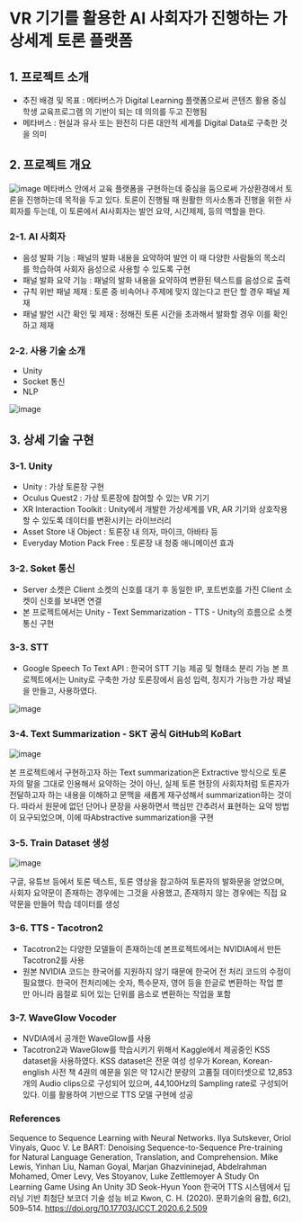 # VR 기기를 활용한 AI 사회자가 진행하는 가상세계 토론 플랫폼

## 1. 프로젝트 소개
- 추진 배경 및 목표 : 메타버스가 Digital Learning 플랫폼으로써 콘텐츠 활용 중심 학생 교육프로그램
의 기반이 되는 데 의의를 두고 진행됨
- 메타버스 : 현실과 유사 또는 완전히 다른 대안적 세계를 Digital Data로 구축한 것을 의미

## 2. 프로젝트 개요
![image](https://user-images.githubusercontent.com/83684431/171030294-bc278836-d232-4251-850a-853c8555b9f7.png)
메타버스 안에서 교육 플랫폼을 구현하는데 중심을 둠으로써 가상환경에서 토론을 진행하는데 목적을 두고 있다.
토론이 진행될 때 원활한 의사소통과 진행을 위한 사회자를 두는데, 이 토론에서 AI사회자는 발언 요약, 시간제제, 등의 역할을 한다.
### 2-1. AI 사회자
- 음성 발화 기능 : 패널의 발화 내용을 요약하여 발언 이 때 다양한 사람들의 목소리를 학습하여 사회자 음성으로 사용할 수 있도록 구현
- 패널 발화 요약 기능 : 패널의 발화 내용을 요약하여 변환된 텍스트를 음성으로 출력
- 규칙 위반 패널 제재 : 토론 중 비속어나 주제에 맞지 않는다고 판단 할 경우 패널 제재
- 패널 발언 시간 확인 및 제재 : 정해진 토론 시간을 초과해서 발화할 경우 이를 확인하고 제재

### 2-2. 사용 기술 소개
- Unity
- Socket 통신
- NLP

![image](https://user-images.githubusercontent.com/83684431/171031996-b8044897-525d-4c75-ac6c-05fe44ef176e.png)

## 3. 상세 기술 구현
### 3-1. Unity
- Unity : 가상 토론장 구현
- Oculus Quest2 : 가상 토론장에 참여할 수 있는 VR 기기
- XR Interaction Toolkit : Unity에서 개발한 가상세계를 VR, AR 기기와 상호작용할 수 있도록 데이터를 변환시키는 라이브러리
- Asset Store 내 Object : 토론장 내 의자, 마이크, 아바타 등
- Everyday Motion Pack Free : 토론장 내 청중 애니메이션 효과

### 3-2. Soket 통신
- Server 소켓은 Client 소켓의 신호를 대기 후 동일한 IP, 포트번호를 가진 Client 소켓이 신호를 보내면 연결
- 본 프로젝트에서는 Unity - Text Semmarization - TTS - Unity의 흐름으로 소켓 통신 구현

### 3-3. STT
- Google Speech To Text API : 한국어 STT 기능 제공 및 형태소 분리 가능 본 프로젝트에서는 Unity로 구축한 가상 토론장에서 음성 입력, 정지가 가능한 가상 패널을 만들고, 사용하였다.

![image](https://user-images.githubusercontent.com/83684431/171033216-16f68b7f-ceae-4dc8-b698-46e7c18b2b7f.png)

### 3-4. Text Summarization - SKT 공식 GitHub의 KoBart
![image](https://user-images.githubusercontent.com/83684431/171033503-d2e8467b-58da-4258-b393-7a6e8fa2597d.png)

본 프로젝트에서 구현하고자 하는 Text summarization은 Extractive 방식으로 토론자의 말을 그대로 인용해서 요약하는 것이 아닌, 실제 토론 현장의 사회자처럼 토론자가 전달하고자 하는 내용을 이해하고 문맥을 새롭게 재구성해서 summarization하는 것이다. 따라서 원문에 없던 단어나 문장을 사용하면서 핵심만 간추려서 표현하는 요약 방법이 요구되었으며, 이에 따Abstractive summarization을 구현

### 3-5. Train Dataset 생성
![image](https://user-images.githubusercontent.com/83684431/171033595-d240fc24-cb5d-4598-8009-8f52080d1151.png)

구글, 유튜브 등에서 토론 텍스트, 토론 영상을 참고하여 토론자의 발화문을 얻었으며, 사회자 요약문이 존재하는 경우에는 그것을 사용했고, 존재하지 않는 경우에는 직접 요약문을 만들어 학습 데이터를 생성

### 3-6. TTS - Tacotron2
- Tacotron2는 다양한 모델들이 존재하는데 본프로젝트에서는 NVIDIA에서 만든 Tacotron2를 사용
- 원본 NVIDIA 코드는 한국어를 지원하지 않기 때문에 한국어 전 처리 코드의 수정이 필요했다. 한국어 전처리에는 숫자, 특수문자, 영어 등을 한글로 변환하는 작업 뿐 만 아니라 음절로 되어 있는 단위를 음소로 변환하는 작업을 포함

### 3-7. WaveGlow Vocoder
- NVDIA에서 공개한 WaveGlow를 사용
- Tacotron2과 WaveGlow를 학습시키기 위해서 Kaggle에서 제공중인 KSS dataset을 사용하였다. KSS dataset은 전문 여성 성우가 Korean, Korean-english 사전 책 4권의 예문을 읽은 약 12시간 분량의 고품질 데이터셋으로 12,853개의 Audio clips으로 구성되어 있으며, 44,100Hz의 Sampling rate로 구성되어 있다. 이를 활용하여 기반으로 TTS 모델 구현에 성공




### References
Sequence to Sequence Learning with Neural Networks.
Ilya Sutskever, Oriol Vinyals, Quoc V. Le
BART: Denoising Sequence-to-Sequence Pre-training for Natural Language Generation,
Translation, and Comprehension.
Mike Lewis, Yinhan Liu, Naman Goyal, Marjan Ghazvininejad, Abdelrahman Mohamed, Omer Levy, Ves Stoyanov, Luke
Zettlemoyer
A Study On Learning Game Using An Unity 3D
Seok-Hyun Yoon
한국어 TTS 시스템에서 딥러닝 기반 최첨단 보코더 기술 성능 비교
Kwon, C. H. (2020). 문화기술의 융합, 6(2), 509–514. https://doi.org/10.17703/JCCT.2020.6.2.509
